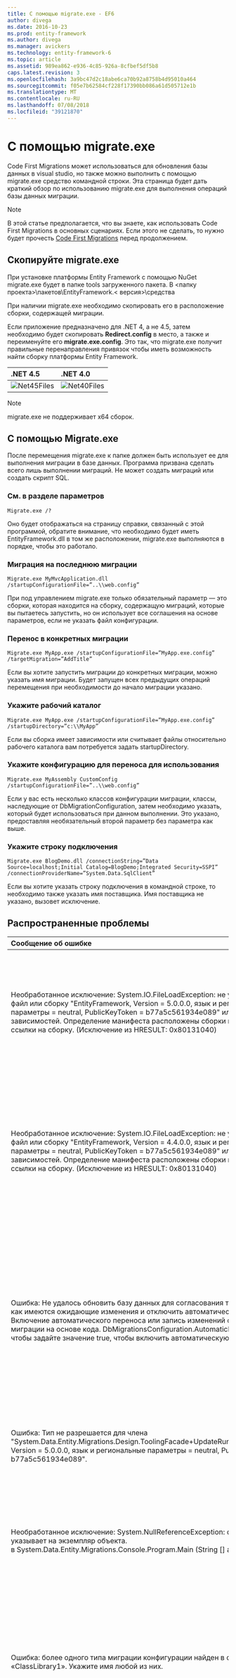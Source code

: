 ```yaml
---
title: С помощью migrate.exe - EF6
author: divega
ms.date: 2016-10-23
ms.prod: entity-framework
ms.author: divega
ms.manager: avickers
ms.technology: entity-framework-6
ms.topic: article
ms.assetid: 989ea862-e936-4c85-926a-8cfbef5df5b8
caps.latest.revision: 3
ms.openlocfilehash: 3a9bc47d2c18abe6ca70b92a8758b4d95010a464
ms.sourcegitcommit: f05e7b62584cf228f17390bb086a61d505712e1b
ms.translationtype: MT
ms.contentlocale: ru-RU
ms.lasthandoff: 07/08/2018
ms.locfileid: "39121870"
---
```

# <a name="using-migrateexe"></a>С помощью migrate.exe
Code First Migrations может использоваться для обновления базы данных в visual studio, но также можно выполнить с помощью migrate.exe средство командной строки. Эта страница будет дать краткий обзор по использованию migrate.exe для выполнения операций базы данных миграции.

> [!NOTE]
> В этой статье предполагается, что вы знаете, как использовать Code First Migrations в основных сценариях. Если этого не сделать, то нужно будет прочесть [Code First Migrations](~/ef6/modeling/code-first/migrations/index.md) перед продолжением.

## <a name="copy-migrateexe"></a>Скопируйте migrate.exe

При установке платформы Entity Framework с помощью NuGet migrate.exe будет в папке tools загруженного пакета. В &lt;папку проекта&gt;\\пакетов\\EntityFramework.&lt; версия&gt;\\средства

При наличии migrate.exe необходимо скопировать его в расположение сборки, содержащей миграции.

Если приложение предназначено для .NET 4, а не 4.5, затем необходимо будет скопировать **Redirect.config** в место, а также и переименуйте его **migrate.exe.config**. Это так, что migrate.exe получит правильные перенаправления привязок чтобы иметь возможность найти сборку платформы Entity Framework.

| .NET 4.5                                   | .NET 4.0                                   |
|:-------------------------------------------|:-------------------------------------------|
| ![Net45Files](~/ef6/media/net45files.png)  | ![Net40Files](~/ef6/media/net40files.png)  |

> [!NOTE]
> migrate.exe не поддерживает x64 сборок.

## <a name="using-migrateexe"></a>С помощью Migrate.exe

После перемещения migrate.exe к папке должен быть использует ее для выполнения миграции в базе данных. Программа призвана сделать всего лишь выполнении миграций. Не может создать миграций или создать скрипт SQL.

### <a name="see-options"></a>См. в разделе параметров

``` console
Migrate.exe /?
```

Оно будет отображаться на страницу справки, связанный с этой программой, обратите внимание, что необходимо будет иметь EntityFramework.dll в том же расположении, migrate.exe выполняются в порядке, чтобы это работало.

### <a name="migrate-to-the-latest-migration"></a>Миграция на последнюю миграции

``` console
Migrate.exe MyMvcApplication.dll /startupConfigurationFile=”..\\web.config”
```

При под управлением migrate.exe только обязательный параметр — это сборки, которая находится на сборку, содержащую миграций, которые вы пытаетесь запустить, но он использует все соглашения на основе параметров, если не указать файл конфигурации.

### <a name="migrate-to-a-specific-migration"></a>Перенос в конкретных миграции

``` console
Migrate.exe MyApp.exe /startupConfigurationFile=”MyApp.exe.config” /targetMigration=”AddTitle”
```

Если вы хотите запустить миграции до конкретных миграции, можно указать имя миграции. Будет запущен всех предыдущих операций перемещения при необходимости до начало миграции указано.

### <a name="specify-working-directory"></a>Укажите рабочий каталог

``` console
Migrate.exe MyApp.exe /startupConfigurationFile=”MyApp.exe.config” /startupDirectory=”c:\\MyApp”
```

Если вы сборка имеет зависимости или считывает файлы относительно рабочего каталога вам потребуется задать startupDirectory.

### <a name="specify-migration-configuration-to-use"></a>Укажите конфигурацию для переноса для использования

``` console
Migrate.exe MyAssembly CustomConfig /startupConfigurationFile=”..\\web.config”
```

Если у вас есть несколько классов конфигурации миграции, классы, наследующие от DbMigrationConfiguration, затем необходимо указать, который будет использоваться при данном выполнении. Это указано, предоставляя необязательный второй параметр без параметра как выше.

### <a name="provide-connection-string"></a>Укажите строку подключения

``` console
Migrate.exe BlogDemo.dll /connectionString=”Data Source=localhost;Initial Catalog=BlogDemo;Integrated Security=SSPI” /connectionProviderName=”System.Data.SqlClient”
```

Если вы хотите указать строку подключения в командной строке, то необходимо также указать имя поставщика. Имя поставщика не указано, вызовет исключение.

## <a name="common-problems"></a>Распространенные проблемы

| Сообщение об ошибке                                                                                                                                                                                                                                                                                                                      | Решение                                                                                                                                                                                                                                                                                             |
|:-----------------------------------------------------------------------------------------------------------------------------------------------------------------------------------------------------------------------------------------------------------------------------------------------------------------------------------|:-----------------------------------------------------------------------------------------------------------------------------------------------------------------------------------------------------------------------------------------------------------------------------------------------------|
| Необработанное исключение: System.IO.FileLoadException: не удалось загрузить файл или сборку "EntityFramework, Version = 5.0.0.0, язык и региональные параметры = neutral, PublicKeyToken = b77a5c561934e089" или одну из ее зависимостей. Определение манифеста расположены сборки не соответствует ссылки на сборку. (Исключение из HRESULT: 0x80131040)         | Как правило, это означает, что при запуске приложения .NET 4 без файла Redirect.config. Необходимо скопировать в то же расположение, что migrate.exe Redirect.config и переименуйте его в migrate.exe.config.                                                                                       |
| Необработанное исключение: System.IO.FileLoadException: не удалось загрузить файл или сборку "EntityFramework, Version = 4.4.0.0, язык и региональные параметры = neutral, PublicKeyToken = b77a5c561934e089" или одну из ее зависимостей. Определение манифеста расположены сборки не соответствует ссылки на сборку. (Исключение из HRESULT: 0x80131040)          | Это исключение означает, что вы используете .NET 4.5, приложение с Redirect.config скопированные в расположение migrate.exe. Если приложение является .NET 4.5 файл конфигурации с помощью перенаправления внутри не нужно. Удалите файл migrate.exe.config.                                    |
| Ошибка: Не удалось обновить базу данных для согласования текущей модели, так как имеются ожидающие изменения и отключить автоматический перенос. Включение автоматического переноса или запись изменений ожидающие модели миграции на основе кода. DbMigrationsConfiguration.AutomaticMigrationsEnabled, чтобы задайте значение true, чтобы включить автоматическую миграцию. | Эта ошибка возникает, если выполняется миграция, при миграции, чтобы справиться с изменениями, внесенными в модель еще не создана, а базы данных совпадает с моделью. Добавление свойства в класс модели, запустив migrate.exe без создания миграции для обновления базы данных является примером. |
| Ошибка: Тип не разрешается для члена "System.Data.Entity.Migrations.Design.ToolingFacade+UpdateRunner,EntityFramework, Version = 5.0.0.0, язык и региональные параметры = neutral, PublicKeyToken = b77a5c561934e089".                                                                                                                                       | Эта ошибка может возникать, указав каталог при запуске. Это должно быть расположение migrate.exe                                                                                                                                                                                      |
| Необработанное исключение: System.NullReferenceException: ссылка на объект не указывает на экземпляр объекта. <br/>   в System.Data.Entity.Migrations.Console.Program.Main (String [] args)                                                                                                                                             | Может быть причиной, не указывая обязательный параметр для сценария, который используется. Например, указывающий строку подключения без указания имени поставщика.                                                                                                                        |
| Ошибка: более одного типа миграции конфигурации найден в сборке «ClassLibrary1». Укажите имя любой из них.                                                                                                                                                                                                  | Как говорится в ошибку, имеется более одного класса конфигурации в заданной сборке. Чтобы указать, какие использовать, необходимо использовать параметр /configurationType.                                                                                                                                           |
| Ошибка: Не удалось загрузить файл или сборку "&lt;assemblyName&gt;" или одну из ее зависимостей. Данную сборку имя или базы кода был недопустимым. (Исключение из HRESULT: 0x80131047)                                                                                                                                                    | Это может быть вызвано неправильно Указание имени сборки или отсутствия                                                                                                                                                                                                                          |
| Ошибка: Не удалось загрузить файл или сборку "&lt;assemblyName&gt;" или одну из ее зависимостей. Была сделана попытка загрузить программу, имеющую неверный формат.                                                                                                                                                                          | Это происходит, если вы пытаетесь запустить migrate.exe от x x64 приложения. EF 5.0 и более ранних версий будет работать только на x86.                                                                                                                                                                                |
